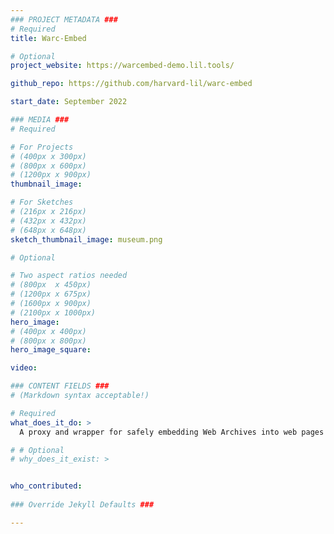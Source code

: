 ```yaml
---
### PROJECT METADATA ###
# Required
title: Warc-Embed

# Optional
project_website: https://warcembed-demo.lil.tools/

github_repo: https://github.com/harvard-lil/warc-embed

start_date: September 2022

### MEDIA ###
# Required

# For Projects
# (400px x 300px)
# (800px x 600px)
# (1200px x 900px)
thumbnail_image:

# For Sketches
# (216px x 216px)
# (432px x 432px)
# (648px x 648px)
sketch_thumbnail_image: museum.png

# Optional

# Two aspect ratios needed
# (800px  x 450px)
# (1200px x 675px)
# (1600px x 900px)
# (2100px x 1000px)
hero_image:
# (400px x 400px)
# (800px x 800px)
hero_image_square:

video:

### CONTENT FIELDS ###
# (Markdown syntax acceptable!)

# Required
what_does_it_do: >
  A proxy and wrapper for safely embedding Web Archives into web pages

# # Optional
# why_does_it_exist: >


who_contributed:
    
### Override Jekyll Defaults ###

---
```

